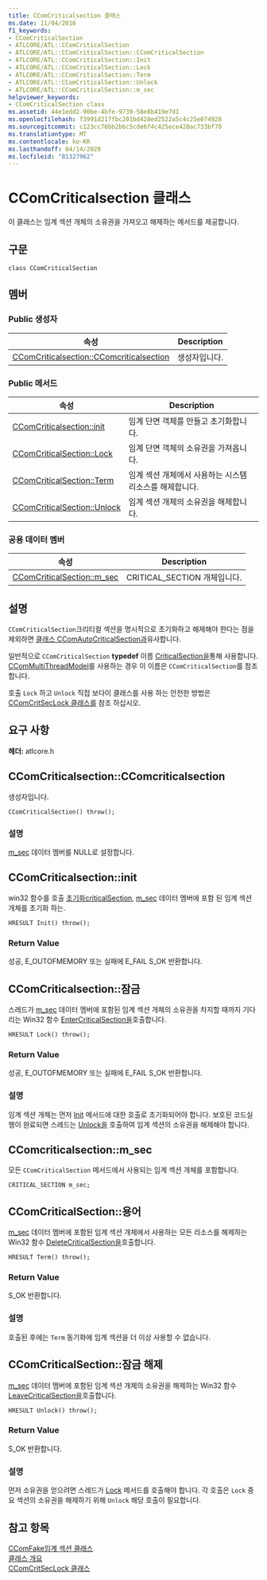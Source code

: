 ```yaml
---
title: CComCriticalsection 클래스
ms.date: 11/04/2016
f1_keywords:
- CComCriticalSection
- ATLCORE/ATL::CComCriticalSection
- ATLCORE/ATL::CComCriticalSection::CComCriticalSection
- ATLCORE/ATL::CComCriticalSection::Init
- ATLCORE/ATL::CComCriticalSection::Lock
- ATLCORE/ATL::CComCriticalSection::Term
- ATLCORE/ATL::CComCriticalSection::Unlock
- ATLCORE/ATL::CComCriticalSection::m_sec
helpviewer_keywords:
- CComCriticalSection class
ms.assetid: 44e1edd2-90be-4bfe-9739-58e8b419e7d1
ms.openlocfilehash: f3991d217fbc201bd428ed2522a5c4c25e074928
ms.sourcegitcommit: c123cc76bb2b6c5cde6f4c425ece420ac733bf70
ms.translationtype: MT
ms.contentlocale: ko-KR
ms.lasthandoff: 04/14/2020
ms.locfileid: "81327962"
---
```

# <a name="ccomcriticalsection-class"></a>CComCriticalsection 클래스

이 클래스는 임계 섹션 개체의 소유권을 가져오고 해제하는 메서드를 제공합니다.

## <a name="syntax"></a>구문

```
class CComCriticalSection
```

## <a name="members"></a>멤버

### <a name="public-constructors"></a>Public 생성자

|속성|Description|
|----------|-----------------|
|[CComCriticalsection::CComcriticalsection](#ccomcriticalsection)|생성자입니다.|

### <a name="public-methods"></a>Public 메서드

|속성|Description|
|----------|-----------------|
|[CComCriticalsection::init](#init)|임계 단면 객체를 만들고 초기화합니다.|
|[CComCriticalSection::Lock](#lock)|임계 단면 객체의 소유권을 가져옵니다.|
|[CComCriticalSection::Term](#term)|임계 섹션 개체에서 사용하는 시스템 리소스를 해제합니다.|
|[CComCriticalSection::Unlock](#unlock)|임계 섹션 개체의 소유권을 해제합니다.|

### <a name="public-data-members"></a>공용 데이터 멤버

|속성|Description|
|----------|-----------------|
|[CComCriticalSection::m_sec](#m_sec)|CRITICAL_SECTION 개체입니다.|

## <a name="remarks"></a>설명

`CComCriticalSection`크리티컬 섹션을 명시적으로 초기화하고 해제해야 한다는 점을 제외하면 [클래스 CComAutoCriticalSection과](../../atl/reference/ccomautocriticalsection-class.md)유사합니다.

일반적으로 `CComCriticalSection` **typedef** 이름 [CriticalSection을](ccommultithreadmodel-class.md#criticalsection)통해 사용합니다. [CComMultiThreadModel](../../atl/reference/ccommultithreadmodel-class.md)를 사용하는 경우 이 이름은 `CComCriticalSection`를 참조합니다.

호출 `Lock` 하고 `Unlock` 직접 보다이 클래스를 사용 하는 안전한 방법은 [CComCritSecLock 클래스를](../../atl/reference/ccomcritseclock-class.md) 참조 하십시오.

## <a name="requirements"></a>요구 사항

**헤더:** atlcore.h

## <a name="ccomcriticalsectionccomcriticalsection"></a><a name="ccomcriticalsection"></a>CComCriticalsection::CComcriticalsection

생성자입니다.

```
CComCriticalSection() throw();
```

### <a name="remarks"></a>설명

[m_sec](#m_sec) 데이터 멤버를 NULL로 설정합니다.

## <a name="ccomcriticalsectioninit"></a><a name="init"></a>CComCriticalsection::init

win32 함수를 호출 [초기화criticalSection,](/windows/win32/api/synchapi/nf-synchapi-initializecriticalsection) [m_sec](#m_sec) 데이터 멤버에 포함 된 임계 섹션 개체를 초기화 하는.

```
HRESULT Init() throw();
```

### <a name="return-value"></a>Return Value

성공, E_OUTOFMEMORY 또는 실패에 E_FAIL S_OK 반환합니다.

## <a name="ccomcriticalsectionlock"></a><a name="lock"></a>CComCriticalsection::잠금

스레드가 [m_sec](#m_sec) 데이터 멤버에 포함된 임계 섹션 개체의 소유권을 차지할 때까지 기다리는 Win32 함수 [EnterCriticalSection을](/windows/win32/api/synchapi/nf-synchapi-entercriticalsection)호출합니다.

```
HRESULT Lock() throw();
```

### <a name="return-value"></a>Return Value

성공, E_OUTOFMEMORY 또는 실패에 E_FAIL S_OK 반환합니다.

### <a name="remarks"></a>설명

임계 섹션 개체는 먼저 [Init](#init) 메서드에 대한 호출로 초기화되어야 합니다. 보호된 코드실행이 완료되면 스레드는 [Unlock을](#unlock) 호출하여 임계 섹션의 소유권을 해제해야 합니다.

## <a name="ccomcriticalsectionm_sec"></a><a name="m_sec"></a>CComcriticalsection::m_sec

모든 `CComCriticalSection` 메서드에서 사용되는 임계 섹션 개체를 포함합니다.

```
CRITICAL_SECTION m_sec;
```

## <a name="ccomcriticalsectionterm"></a><a name="term"></a>CComCriticalSection::용어

[m_sec](#m_sec) 데이터 멤버에 포함된 임계 섹션 개체에서 사용하는 모든 리소스를 해제하는 Win32 함수 [DeleteCriticalSection을](/windows/win32/api/synchapi/nf-synchapi-deletecriticalsection)호출합니다.

```
HRESULT Term() throw();
```

### <a name="return-value"></a>Return Value

S_OK 반환합니다.

### <a name="remarks"></a>설명

호출된 후에는 `Term` 동기화에 임계 섹션을 더 이상 사용할 수 없습니다.

## <a name="ccomcriticalsectionunlock"></a><a name="unlock"></a>CComCriticalSection::잠금 해제

[m_sec](#m_sec) 데이터 멤버에 포함된 임계 섹션 개체의 소유권을 해제하는 Win32 함수 [LeaveCriticalSection을](/windows/win32/api/synchapi/nf-synchapi-leavecriticalsection)호출합니다.

```
HRESULT Unlock() throw();
```

### <a name="return-value"></a>Return Value

S_OK 반환합니다.

### <a name="remarks"></a>설명

먼저 소유권을 얻으려면 스레드가 [Lock](#lock) 메서드를 호출해야 합니다. 각 호출은 `Lock` 중요 섹션의 소유권을 해제하기 위해 `Unlock` 해당 호출이 필요합니다.

## <a name="see-also"></a>참고 항목

[CComFake임계 섹션 클래스](../../atl/reference/ccomfakecriticalsection-class.md)<br/>
[클래스 개요](../../atl/atl-class-overview.md)<br/>
[CComCritSecLock 클래스](../../atl/reference/ccomcritseclock-class.md)
